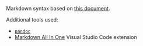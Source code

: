 Markdown syntax based on [this document](https://www.markdownguide.org/basic-syntax/).  

Additional tools used:
- [`pandoc`](https://pandoc.org/)
- [Markdown All In One](https://marketplace.visualstudio.com/items?itemName=yzhang.markdown-all-in-one) Visual Studio Code extension